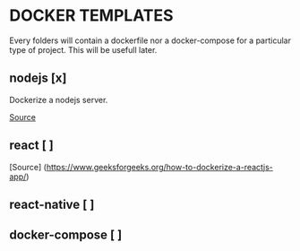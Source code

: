# DOCKER TEMPLATES

Every folders will contain a dockerfile nor a docker-compose for a particular type of project. This will be usefull later.

## nodejs [x]
Dockerize a nodejs server.

[Source](https://nodejs.org/en/docs/guides/nodejs-docker-webapp/)

## react [ ]

[Source] (https://www.geeksforgeeks.org/how-to-dockerize-a-reactjs-app/)

## react-native [ ]


## docker-compose [ ]
